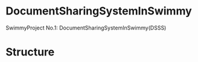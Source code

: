 # DocumentSharingSystemInSwimmy
SwimmyProject No.1: DocumentSharingSystemInSwimmy(DSSS)


# Structure


